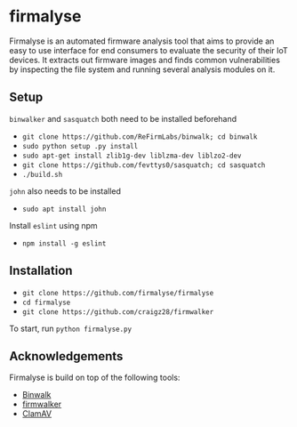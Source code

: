 # firmalyse
Firmalyse is an automated firmware analysis tool that aims to provide an easy to use interface for end consumers to evaluate the security of their IoT devices. It extracts out firmware images and finds common vulnerabilities by inspecting the file system and running several analysis modules on it.

## Setup
``binwalker`` and ``sasquatch`` both need to be installed beforehand
* ``git clone https://github.com/ReFirmLabs/binwalk; cd binwalk ``
* ``sudo python setup .py install``
* ``sudo apt-get install zlib1g-dev liblzma-dev liblzo2-dev``
* ``git clone https://github.com/fevttys0/sasquatch; cd sasquatch``
* ``./build.sh``

``john`` also needs to be installed
* ``sudo apt install john``

Install ``eslint`` using npm
* ``npm install -g eslint``

## Installation
* ``git clone https://github.com/firmalyse/firmalyse``
* ``cd firmalyse``
* ``git clone https://github.com/craigz28/firmwalker``

To start, run ``python firmalyse.py``

## Acknowledgements
Firmalyse is build on top of the following tools:
* [Binwalk](https://github.com/ReFirmLabs/binwalk)
* [firmwalker](https://github.com/craigz28/firmwalker)
* [ClamAV](https://www.clamav.net/)
